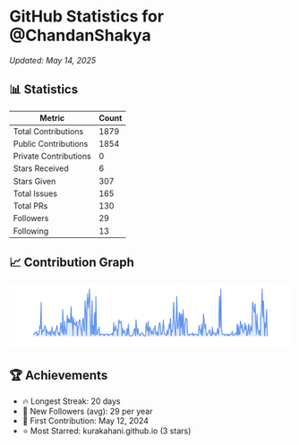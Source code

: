 # GitHub Statistics for @ChandanShakya
*Updated: May 14, 2025*

## 📊 Statistics
| Metric | Count |
|--------|--------|
| Total Contributions | 1879 |
| Public Contributions | 1854 |
| Private Contributions | 0 |
| Stars Received | 6 |
| Stars Given | 307 |
| Total Issues | 165 |
| Total PRs | 130 |
| Followers | 29 |
| Following | 13 |

## 📈 Contribution Graph

![Contribution Graph](./contribution_graph.png)

## 🏆 Achievements

- 🔥 Longest Streak: 20 days
- 👥 New Followers (avg): 29 per year
- 📅 First Contribution: May 12, 2024
- ⭐ Most Starred: kurakahani.github.io (3 stars)
